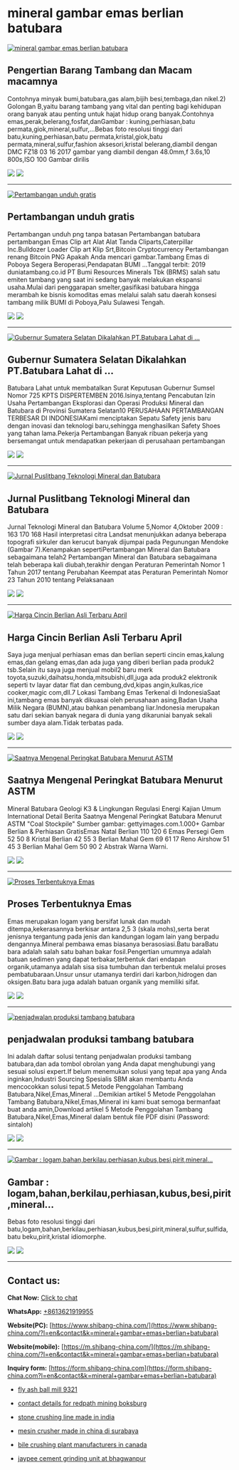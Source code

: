 # mineral gambar emas berlian batubara

<a href="https://swt.shibang-china.com/?l=en&img&k=mineral+gambar+emas+berlian+batubara" target="_blank">![mineral gambar emas berlian batubara](http://static.shibang-china.com/all-800x300/945.jpg)</a>

## Pengertian Barang Tambang dan Macam macamnya
Contohnya minyak bumi,batubara,gas alam,bijih besi,tembaga,dan nikel.2) Golongan B,yaitu barang tambang yang vital dan penting bagi kehidupan orang banyak atau penting untuk hajat hidup orang banyak.Contohnya emas,perak,belerang,fosfat,danGambar : kuning,perhiasan,batu permata,giok,mineral,sulfur,…Bebas foto resolusi tinggi dari batu,kuning,perhiasan,batu permata,kristal,giok,batu permata,mineral,sulfur,fashion aksesori,kristal belerang,diambil dengan DMC FZ18 03 16 2017 gambar yang diambil dengan 48.0mm,f 3.6s,10 800s,ISO 100 Gambar dirilis


<a href="https://whatsapp.shibangsoft.com/WhatsApp.php" target="_blank" title="WhatsApp">![](http://static.shibang-china.com/icon/whatsapp.png)</a> <a href="https://swt.shibang-china.com/?l=en&icon&k=mineral+gambar+emas+berlian+batubara" target="_blank">![](http://static.shibang-china.com/icon/chat-en.png)</a>

---

<a href="https://swt.shibang-china.com/?l=en&img&k=mineral+gambar+emas+berlian+batubara" target="_blank">![Pertambangan unduh gratis](http://static.shibang-china.com/all-800x300/270.jpg)</a>

## Pertambangan unduh gratis
Pertambangan unduh png tanpa batasan Pertambangan batubara pertambangan Emas Clip art Alat Alat Tanda Cliparts,Caterpillar Inc.Bulldozer Loader Clip art Klip Srt,Bitcoin Cryptocurrency Pertambangan renang Bitcoin PNG Apakah Anda mencari gambar.Tambang Emas di Poboya Segera Beroperasi,Pendapatan BUMI …Tanggal terbit: 2019 duniatambang.co.id PT Bumi Resources Minerals Tbk (BRMS) salah satu emiten tambang yang saat ini sedang banyak melakukan ekspansi usaha.Mulai dari penggarapan smelter,gasifikasi batubara hingga merambah ke bisnis komoditas emas melalui salah satu daerah konsesi tambang milik BUMI di Poboya,Palu Sulawesi Tengah.


<a href="https://whatsapp.shibangsoft.com/WhatsApp.php" target="_blank" title="WhatsApp">![](http://static.shibang-china.com/icon/whatsapp.png)</a> <a href="https://swt.shibang-china.com/?l=en&icon&k=mineral+gambar+emas+berlian+batubara" target="_blank">![](http://static.shibang-china.com/icon/chat-en.png)</a>

---

<a href="https://swt.shibang-china.com/?l=en&img&k=mineral+gambar+emas+berlian+batubara" target="_blank">![Gubernur Sumatera Selatan Dikalahkan PT.Batubara Lahat di …](http://static.shibang-china.com/all-800x300/618.jpg)</a>

## Gubernur Sumatera Selatan Dikalahkan PT.Batubara Lahat di …
Batubara Lahat untuk membatalkan Surat Keputusan Gubernur Sumsel Nomor 725 KPTS DISPERTEMBEN 2016.Isinya,tentang Pencabutan Izin Usaha Pertambangan Eksplorasi dan Operasi Produksi Mineral dan Batubara di Provinsi Sumatera Selatan10 PERUSAHAAN PERTAMBANGAN TERBESAR DI INDONESIAKami menciptakan Sepatu Safety jenis baru dengan inovasi dan teknologi baru,sehingga menghasilkan Safety Shoes yang tahan lama.Pekerja Pertambangan Banyak ribuan pekerja yang bersemangat untuk mendapatkan pekerjaan di perusahaan pertambangan


<a href="https://whatsapp.shibangsoft.com/WhatsApp.php" target="_blank" title="WhatsApp">![](http://static.shibang-china.com/icon/whatsapp.png)</a> <a href="https://swt.shibang-china.com/?l=en&icon&k=mineral+gambar+emas+berlian+batubara" target="_blank">![](http://static.shibang-china.com/icon/chat-en.png)</a>

---

<a href="https://swt.shibang-china.com/?l=en&img&k=mineral+gambar+emas+berlian+batubara" target="_blank">![Jurnal Puslitbang Teknologi Mineral dan Batubara](http://static.shibang-china.com/all-800x300/1528.jpg)</a>

## Jurnal Puslitbang Teknologi Mineral dan Batubara
Jurnal Teknologi Mineral dan Batubara Volume 5,Nomor 4,Oktober 2009 : 163 170 168 Hasil interpretasi citra Landsat menunjukkan adanya beberapa topografi sirkuler dan kerucut banyak dijumpai pada Pegunungan Mendoke (Gambar 7).Kenampakan sepertiPertambangan Mineral dan Batubara sebagaimana telah2 Pertambangan Mineral dan Batubara sebagaimana telah beberapa kali diubah,terakhir dengan Peraturan Pemerintah Nomor 1 Tahun 2017 tentang Perubahan Keempat atas Peraturan Pemerintah Nomor 23 Tahun 2010 tentang Pelaksanaan


<a href="https://whatsapp.shibangsoft.com/WhatsApp.php" target="_blank" title="WhatsApp">![](http://static.shibang-china.com/icon/whatsapp.png)</a> <a href="https://swt.shibang-china.com/?l=en&icon&k=mineral+gambar+emas+berlian+batubara" target="_blank">![](http://static.shibang-china.com/icon/chat-en.png)</a>

---

<a href="https://swt.shibang-china.com/?l=en&img&k=mineral+gambar+emas+berlian+batubara" target="_blank">![Harga Cincin Berlian Asli Terbaru April](http://static.shibang-china.com/all-800x300/1395.jpg)</a>

## Harga Cincin Berlian Asli Terbaru April
Saya juga menjual perhiasan emas dan berlian seperti cincin emas,kalung emas,dan gelang emas,dan ada juga yang diberi berlian pada produk2 tsb.Selain itu saya juga menjual mobil2 baru merk toyota,suzuki,daihatsu,honda,mitsubishi,dll,juga ada produk2 elektronik seperti tv layar datar flat dan cembung,dvd,kipas angin,kulkas,rice cooker,magic com,dll.7 Lokasi Tambang Emas Terkenal di IndonesiaSaat ini,tambang emas banyak dikuasai oleh perusahaan asing,Badan Usaha Milik Negara (BUMN),atau bahkan penambang liar.Indonesia merupakan satu dari sekian banyak negara di dunia yang dikaruniai banyak sekali sumber daya alam.Tidak terbatas pada.


<a href="https://whatsapp.shibangsoft.com/WhatsApp.php" target="_blank" title="WhatsApp">![](http://static.shibang-china.com/icon/whatsapp.png)</a> <a href="https://swt.shibang-china.com/?l=en&icon&k=mineral+gambar+emas+berlian+batubara" target="_blank">![](http://static.shibang-china.com/icon/chat-en.png)</a>

---

<a href="https://swt.shibang-china.com/?l=en&img&k=mineral+gambar+emas+berlian+batubara" target="_blank">![Saatnya Mengenal Peringkat Batubara Menurut ASTM](http://static.shibang-china.com/all-800x300/504.jpg)</a>

## Saatnya Mengenal Peringkat Batubara Menurut ASTM
Mineral Batubara Geologi K3 &amp; Lingkungan Regulasi Energi Kajian Umum International Detail Berita Saatnya Mengenal Peringkat Batubara Menurut ASTM &quot;Coal Stockpile&quot; Sumber gambar: gettyimages.com.1.000+ Gambar Berlian &amp; Perhiasan GratisEmas Natal Berlian 110 120 6 Emas Persegi Gem 52 50 8 Kristal Berlian 42 55 3 Berlian Mahal Gem 69 61 17 Reno Airshow 51 45 3 Berlian Mahal Gem 50 90 2 Abstrak Warna Warni.


<a href="https://whatsapp.shibangsoft.com/WhatsApp.php" target="_blank" title="WhatsApp">![](http://static.shibang-china.com/icon/whatsapp.png)</a> <a href="https://swt.shibang-china.com/?l=en&icon&k=mineral+gambar+emas+berlian+batubara" target="_blank">![](http://static.shibang-china.com/icon/chat-en.png)</a>

---

<a href="https://swt.shibang-china.com/?l=en&img&k=mineral+gambar+emas+berlian+batubara" target="_blank">![Proses Terbentuknya Emas](http://static.shibang-china.com/all-800x300/1337.jpg)</a>

## Proses Terbentuknya Emas
Emas merupakan logam yang bersifat lunak dan mudah ditempa,kekerasannya berkisar antara 2,5 3 (skala mohs),serta berat jenisnya tergantung pada jenis dan kandungan logam lain yang berpadu dengannya.Mineral pembawa emas biasanya berasosiasi.Batu baraBatu bara adalah salah satu bahan bakar fosil.Pengertian umumnya adalah batuan sedimen yang dapat terbakar,terbentuk dari endapan organik,utamanya adalah sisa sisa tumbuhan dan terbentuk melalui proses pembatubaraan.Unsur unsur utamanya terdiri dari karbon,hidrogen dan oksigen.Batu bara juga adalah batuan organik yang memiliki sifat.


<a href="https://whatsapp.shibangsoft.com/WhatsApp.php" target="_blank" title="WhatsApp">![](http://static.shibang-china.com/icon/whatsapp.png)</a> <a href="https://swt.shibang-china.com/?l=en&icon&k=mineral+gambar+emas+berlian+batubara" target="_blank">![](http://static.shibang-china.com/icon/chat-en.png)</a>

---

<a href="https://swt.shibang-china.com/?l=en&img&k=mineral+gambar+emas+berlian+batubara" target="_blank">![penjadwalan produksi tambang batubara](http://static.shibang-china.com/all-800x300/1340.jpg)</a>

## penjadwalan produksi tambang batubara
Ini adalah daftar solusi tentang penjadwalan produksi tambang batubara,dan ada tombol obrolan yang Anda dapat menghubungi yang sesuai solusi expert.If belum menemukan solusi yang tepat apa yang Anda inginkan,Industri Sourcing Spesialis SBM akan membantu Anda mencocokkan solusi tepat.5 Metode Penggolahan Tambang Batubara,Nikel,Emas,Mineral …Demikian artikel 5 Metode Penggolahan Tambang Batubara,Nikel,Emas,Mineral ini kami buat semoga bermanfaat buat anda amin,Download artikel 5 Metode Penggolahan Tambang Batubara,Nikel,Emas,Mineral dalam bentuk file PDF disini (Password: sintaloh)


<a href="https://whatsapp.shibangsoft.com/WhatsApp.php" target="_blank" title="WhatsApp">![](http://static.shibang-china.com/icon/whatsapp.png)</a> <a href="https://swt.shibang-china.com/?l=en&icon&k=mineral+gambar+emas+berlian+batubara" target="_blank">![](http://static.shibang-china.com/icon/chat-en.png)</a>

---

<a href="https://swt.shibang-china.com/?l=en&img&k=mineral+gambar+emas+berlian+batubara" target="_blank">![Gambar : logam,bahan,berkilau,perhiasan,kubus,besi,pirit,mineral…](http://static.shibang-china.com/all-800x300/889.jpg)</a>

## Gambar : logam,bahan,berkilau,perhiasan,kubus,besi,pirit,mineral…
Bebas foto resolusi tinggi dari batu,logam,bahan,berkilau,perhiasan,kubus,besi,pirit,mineral,sulfur,sulfida,batu beku,pirit,kristal idiomorphe.

<a href="https://whatsapp.shibangsoft.com/WhatsApp.php" target="_blank" title="WhatsApp">![](http://static.shibang-china.com/icon/whatsapp.png)</a> <a href="https://swt.shibang-china.com/?l=en&icon&k=mineral+gambar+emas+berlian+batubara" target="_blank">![](http://static.shibang-china.com/icon/chat-en.png)</a>

---
## Contact us:

**Chat Now:** [Click to chat](https://swt.shibang-china.com?l=en&contact&k=mineral+gambar+emas+berlian+batubara)

**WhatsApp:**  [+8613621919955](https://whatsapp.shibangsoft.com/WhatsApp.php)

**Website(PC):** [https://www.shibang-china.com/](https://www.shibang-china.com/?l=en&contact&k=mineral+gambar+emas+berlian+batubara)

**Website(mobile):** [https://m.shibang-china.com/](https://m.shibang-china.com/?l=en&contact&k=mineral+gambar+emas+berlian+batubara)

**Inquiry form:** [https://form.shibang-china.com](https://form.shibang-china.com?l=en&contact&k=mineral+gambar+emas+berlian+batubara)

* [fly ash ball mill 9321](../139/fly%20ash%20ball%20mill%209321.md)

* [contact details for redpath mining boksburg](../128/contact%20details%20for%20redpath%20mining%20boksburg.md)

* [stone crushing line made in india](../128/stone%20crushing%20line%20made%20in%20india.md)

* [mesin crusher made in china di surabaya](../128/mesin%20crusher%20made%20in%20china%20di%20surabaya.md)

* [bile crushing plant manufacturers in canada](../138/bile%20crushing%20plant%20manufacturers%20in%20canada.md)

* [jaypee cement grinding unit at bhagwanpur](../126/jaypee%20cement%20grinding%20unit%20at%20bhagwanpur.md)